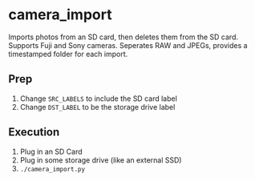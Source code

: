 # camera_import

Imports photos from an SD card, then deletes them from the SD card. Supports Fuji and Sony cameras. Seperates RAW and JPEGs, provides a timestamped folder for each import.

## Prep
1. Change `SRC_LABELS` to include the SD card label
2. Change `DST_LABEL` to be the storage drive label

## Execution

1. Plug in an SD Card
2. Plug in some storage drive (like an external SSD)
3. `./camera_import.py`
